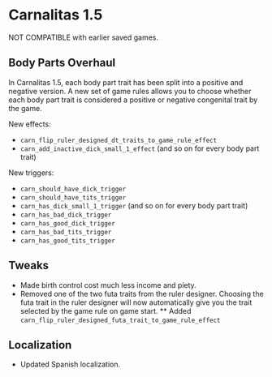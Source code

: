 # Carnalitas 1.5

NOT COMPATIBLE with earlier saved games.

## Body Parts Overhaul

In Carnalitas 1.5, each body part trait has been split into a positive and negative version. A new set of game rules allows you to choose whether each body part trait is considered a positive or negative congenital trait by the game.

New effects:
* `carn_flip_ruler_designed_dt_traits_to_game_rule_effect`
* `carn_add_inactive_dick_small_1_effect` (and so on for every body part trait)

New triggers:
* `carn_should_have_dick_trigger`
* `carn_should_have_tits_trigger`
* `carn_has_dick_small_1_trigger` (and so on for every body part trait)
* `carn_has_bad_dick_trigger`
* `carn_has_good_dick_trigger`
* `carn_has_bad_tits_trigger`
* `carn_has_good_tits_trigger`

## Tweaks

* Made birth control cost much less income and piety.
* Removed one of the two futa traits from the ruler designer. Choosing the futa trait in the ruler designer will now automatically give you the trait selected by the game rule on game start.
** Added `carn_flip_ruler_designed_futa_trait_to_game_rule_effect`

## Localization

* Updated Spanish localization.